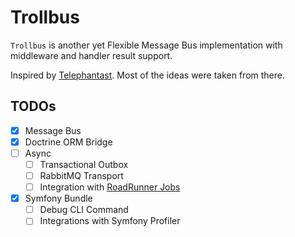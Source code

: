 # Trollbus

`Trollbus` is another yet Flexible Message Bus implementation with middleware and handler result support.

Inspired by [Telephantast](https://github.com/telephantast/telephantast). Most of the ideas were taken from there.

## TODOs

- [x] Message Bus
- [x] Doctrine ORM Bridge
- [ ] Async
  - [ ] Transactional Outbox
  - [ ] RabbitMQ Transport
  - [ ] Integration with [RoadRunner Jobs](https://docs.roadrunner.dev/docs/queues-and-jobs/overview-queues)
- [x] Symfony Bundle
  - [ ] Debug CLI Command
  - [ ] Integrations with Symfony Profiler
